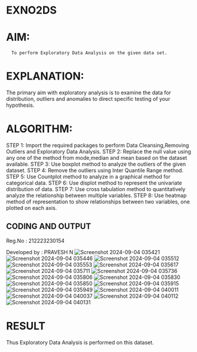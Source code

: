 # EXNO2DS
# AIM:
      To perform Exploratory Data Analysis on the given data set.
      
# EXPLANATION:
  The primary aim with exploratory analysis is to examine the data for distribution, outliers and anomalies to direct specific testing of your hypothesis.
  
# ALGORITHM:
STEP 1: Import the required packages to perform Data Cleansing,Removing Outliers and Exploratory Data Analysis.
STEP 2: Replace the null value using any one of the method from mode,median and mean based on the dataset available.
STEP 3: Use boxplot method to analyze the outliers of the given dataset.
STEP 4: Remove the outliers using Inter Quantile Range method.
STEP 5: Use Countplot method to analyze in a graphical method for categorical data.
STEP 6: Use displot method to represent the univariate distribution of data.
STEP 7: Use cross tabulation method to quantitatively analyze the relationship between multiple variables.
STEP 8: Use heatmap method of representation to show relationships between two variables, one plotted on each axis.

## CODING AND OUTPUT
Reg.No : 212223230154

Developed by : PRAVESH N
![Screenshot 2024-09-04 035421](https://github.com/user-attachments/assets/ffdcfd01-8a5f-4c1c-bfc6-01e5713684b7)
![Screenshot 2024-09-04 035446](https://github.com/user-attachments/assets/41e5ad26-ed3f-4b54-b544-dcf4377b6d71)
![Screenshot 2024-09-04 035512](https://github.com/user-attachments/assets/527ad20c-f7c7-448e-91f9-a32c776f01f4)
![Screenshot 2024-09-04 035553](https://github.com/user-attachments/assets/f7f9dd70-34f2-4a85-8745-13f2c2070e43)
![Screenshot 2024-09-04 035617](https://github.com/user-attachments/assets/a5005077-33c3-4e84-b092-e9970c4c1b79)
![Screenshot 2024-09-04 035711](https://github.com/user-attachments/assets/5670fc13-a958-4b17-adfc-93ac0219d62c)
![Screenshot 2024-09-04 035736](https://github.com/user-attachments/assets/9c839396-166a-46f5-9788-756756349df8)
![Screenshot 2024-09-04 035806](https://github.com/user-attachments/assets/374e6a7a-795d-4501-b090-616ddc1ea2bf)
![Screenshot 2024-09-04 035830](https://github.com/user-attachments/assets/34ad755e-0f89-48fd-9384-ccd24b0cb141)
![Screenshot 2024-09-04 035850](https://github.com/user-attachments/assets/1c7a74d7-0393-4407-b43a-f3534ca83d18)
![Screenshot 2024-09-04 035915](https://github.com/user-attachments/assets/3a89dd50-b246-4344-959a-9b0820a49f19)
![Screenshot 2024-09-04 035949](https://github.com/user-attachments/assets/6df3a545-d966-441c-aa25-51cb06d54faa)
![Screenshot 2024-09-04 040011](https://github.com/user-attachments/assets/058058ed-9b7a-4e32-8061-1d111beb2303)
![Screenshot 2024-09-04 040037](https://github.com/user-attachments/assets/7b0217d4-9537-464c-a1e8-e86d2969bea8)
![Screenshot 2024-09-04 040112](https://github.com/user-attachments/assets/35774a4a-2f30-49f6-afb8-9ef5f3e98b78)
![Screenshot 2024-09-04 040131](https://github.com/user-attachments/assets/4497643e-f188-409c-9e86-17333d59e73e)

# RESULT

Thus Exploratory Data Analysis is performed on this dataset.
